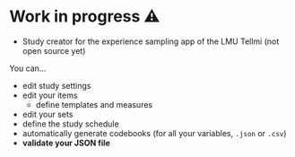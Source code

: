 # Work in progress ⚠️
- Study creator for the experience sampling app of the LMU Tellmi (not open source yet)

You can...
- edit study settings
- edit your items
  - define templates and measures
- edit your sets
- define the study schedule
- automatically generate codebooks (for all your variables, `.json` or `.csv`)
- **validate your JSON file**
